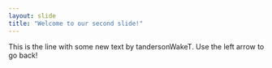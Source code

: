 ```yaml
---
layout: slide
title: "Welcome to our second slide!"
---
```

This is the line with some new text by tandersonWakeT.
Use the left arrow to go back!